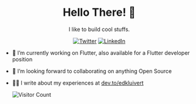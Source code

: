 <h1 align="center">Hello There! 👋</h1>

<p align="center">
I like to build cool stuffs.
</p>

<p align="center">
<a href="https://twitter.com/edkluivert"><img alt="Twitter" src="https://img.shields.io/badge/-edkluivert-00acee?style=flat-square&logo=twitter&logoColor=white&link=https://twitter.com/edkluivert"/></a>
<a href="https://www.linkedin.com/in/edegware-kluivert-913882172/"><img alt="LinkedIn" src="https://img.shields.io/badge/-edkluivert-0e76a8?style=flat-square&logo=Linkedin&logoColor=white&link=https://www.linkedin.com/in/edegware-kluivert-913882172/"/></a>
</p>

- 🚀 I’m currently working on Flutter, also available for a Flutter developer position
- 👯 I’m looking forward to collaborating on anything Open Source
- ✍🏻 I write about my experiences at <a href="https://dev.to/edkluivert" target="_blank">dev.to/edkluivert</a>


     ![Visitor Count](https://profile-counter.glitch.me/{Tristankluivert}/count.svg)
